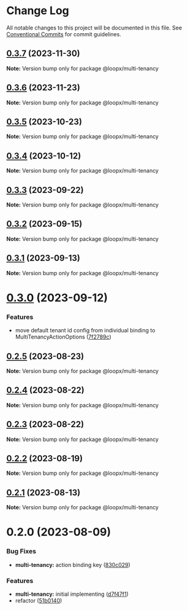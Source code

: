 # Change Log

All notable changes to this project will be documented in this file.
See [Conventional Commits](https://conventionalcommits.org) for commit guidelines.

## [0.3.7](https://github.com/betaly/loopx/compare/@loopx/multi-tenancy@0.3.6...@loopx/multi-tenancy@0.3.7) (2023-11-30)

**Note:** Version bump only for package @loopx/multi-tenancy





## [0.3.6](https://github.com/betaly/loopx/compare/@loopx/multi-tenancy@0.3.5...@loopx/multi-tenancy@0.3.6) (2023-11-23)

**Note:** Version bump only for package @loopx/multi-tenancy





## [0.3.5](https://github.com/betaly/loopx/compare/@loopx/multi-tenancy@0.3.4...@loopx/multi-tenancy@0.3.5) (2023-10-23)

**Note:** Version bump only for package @loopx/multi-tenancy





## [0.3.4](https://github.com/betaly/loopx/compare/@loopx/multi-tenancy@0.3.3...@loopx/multi-tenancy@0.3.4) (2023-10-12)

**Note:** Version bump only for package @loopx/multi-tenancy





## [0.3.3](https://github.com/betaly/loopx/compare/@loopx/multi-tenancy@0.3.2...@loopx/multi-tenancy@0.3.3) (2023-09-22)

**Note:** Version bump only for package @loopx/multi-tenancy





## [0.3.2](https://github.com/betaly/loopx/compare/@loopx/multi-tenancy@0.3.1...@loopx/multi-tenancy@0.3.2) (2023-09-15)

**Note:** Version bump only for package @loopx/multi-tenancy





## [0.3.1](https://github.com/betaly/loopx/compare/@loopx/multi-tenancy@0.3.0...@loopx/multi-tenancy@0.3.1) (2023-09-13)

**Note:** Version bump only for package @loopx/multi-tenancy





# [0.3.0](https://github.com/betaly/loopx/compare/@loopx/multi-tenancy@0.2.5...@loopx/multi-tenancy@0.3.0) (2023-09-12)


### Features

* move default tenant id config from individual binding to MultiTenancyActionOptions ([7f2789c](https://github.com/betaly/loopx/commit/7f2789c4f942584f8b50958b6d05e6611b370331))





## [0.2.5](https://github.com/betaly/loopx/compare/@loopx/multi-tenancy@0.2.4...@loopx/multi-tenancy@0.2.5) (2023-08-23)

**Note:** Version bump only for package @loopx/multi-tenancy





## [0.2.4](https://github.com/betaly/loopx/compare/@loopx/multi-tenancy@0.2.3...@loopx/multi-tenancy@0.2.4) (2023-08-22)

**Note:** Version bump only for package @loopx/multi-tenancy





## [0.2.3](https://github.com/betaly/loopx/compare/@loopx/multi-tenancy@0.2.2...@loopx/multi-tenancy@0.2.3) (2023-08-22)

**Note:** Version bump only for package @loopx/multi-tenancy





## [0.2.2](https://github.com/betaly/loopx/compare/@loopx/multi-tenancy@0.2.1...@loopx/multi-tenancy@0.2.2) (2023-08-19)

**Note:** Version bump only for package @loopx/multi-tenancy





## [0.2.1](https://gitr.net/betaly/loopx/compare/@loopx/multi-tenancy@0.2.0...@loopx/multi-tenancy@0.2.1) (2023-08-13)

**Note:** Version bump only for package @loopx/multi-tenancy





# 0.2.0 (2023-08-09)


### Bug Fixes

* **multi-tenancy:** action binding key ([830c029](https://gitr.net/betaly/loopx/commits/830c0297292d18bf70bf3fb2b099055b9ddcf5b3))


### Features

* **multi-tenancy:** initial implementing ([d7f47f1](https://gitr.net/betaly/loopx/commits/d7f47f11a1fdc6466ad47c7dbef0f5f67b9d3ecc))
* refactor ([51b0140](https://gitr.net/betaly/loopx/commits/51b0140944986ba05321427834bf8027b3c90420))
